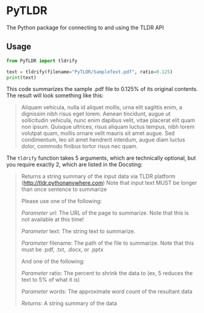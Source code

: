 # PyTLDR
The Python package for connecting to and using the TLDR API

## Usage
```python
from PyTLDR import tldrify

text = tldrify(filename="PyTLDR/SampleText.pdf", ratio=0.125)
print(text)
```

This code summarizes the sample .pdf file to 0.125% of its original contents. The result will look something like this:
> Aliquam vehicula, nulla id aliquet mollis, urna elit sagittis enim, a dignissim nibh risus eget lorem.
Aenean tincidunt, augue ut sollicitudin vehicula, nunc enim dapibus velit, vitae placerat elit quam non ipsum.
Quisque ultrices, risus aliquam luctus tempus, nibh lorem volutpat quam, mollis ornare velit mauris sit amet augue.
Sed condimentum, leo sit amet hendrerit interdum, augue diam luctus dolor, commodo finibus tortor risus nec quam.

The `tldrify` function takes 5 arguments, which are technically optional, but you require exactly 2, which are listed in the Docsting:
> Returns a string summary of the input data via TLDR platform (http://tldr.pythonanywhere.com)
> Note that input text MUST be longer than once sentence to summarize
> 
> Please use one of the following:
>
> _Parameter_ url: The URL of the page to summarize. Note that this is not available at this time!
>
> _Parameter_ text: The string text to summarize. 
>
> _Parameter_ filename: The path of the file to summarize. Note that this must be .pdf, .txt, .docx, or .pptx
> 
> And one of the following:
>
> _Parameter_ ratio: The percent to shrink the data to (ex, 5 reduces the text to 5% of what it is)
>
> _Parameter_ words: The approximate word count of the resultant data
>
> _Returns_: A string summary of the data
